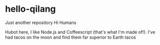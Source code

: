 # hello-qilang
Just another repository
Hi Humans 

Hubot here, I like Node.js and Coffeescript (that's what I'm made of!).
I've had tacos on the moon and find them far superior to Earth tacos
